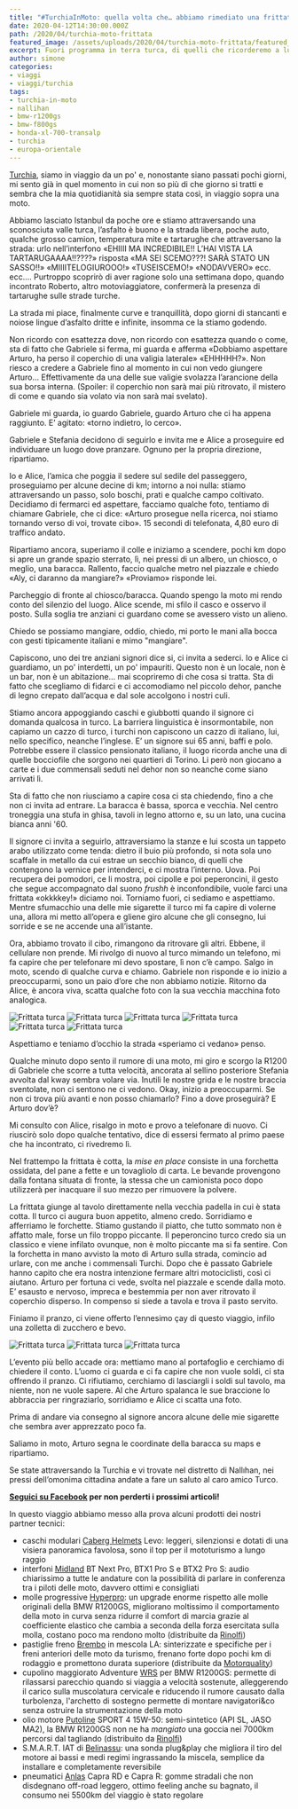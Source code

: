 ```yaml
---
title: "#TurchiaInMoto: quella volta che… abbiamo rimediato una frittata"
date: 2020-04-12T14:30:00.000Z
path: /2020/04/turchia-moto-frittata
featured_image: /assets/uploads/2020/04/turchia-moto-frittata/featured_image.jpg
excerpt: Fuori programma in terra turca, di quelli che ricorderemo a lungo
author: simone
categories:
- viaggi
- viaggi/turchia
tags:
- turchia-in-moto
- nallihan
- bmw-r1200gs
- bmw-f800gs
- honda-xl-700-transalp
- turchia
- europa-orientale
---
```


[Turchia](/categoria/viaggi/turchia), siamo in viaggio da un po' e, nonostante siano passati pochi giorni, mi sento già in quel momento in cui non so più di che giorno si tratti e sembra che la mia quotidianità sia sempre stata così, in viaggio sopra una moto.

Abbiamo lasciato Istanbul da poche ore e stiamo attraversando una sconosciuta valle turca, l’asfalto è buono e la strada libera, poche auto, qualche grosso camion, temperatura mite e tartarughe che attraversano la strada: urlo nell’interfono «EHIIII MA INCREDIBILE!! L’HAI VISTA LA TARTARUGAAAA!!????» risposta «MA SEI SCEMO???! SARÀ STATO UN SASSO!!» «MIIIITELOGIUROOO!» «TUSEISCEMO!» «NODAVVERO» ecc. ecc.… Purtroppo scoprirò di aver ragione solo una settimana dopo, quando incontrato Roberto, altro motoviaggiatore, confermerà la presenza di tartarughe sulle strade turche.

La strada mi piace, finalmente curve e tranquillità, dopo giorni di stancanti e noiose lingue d’asfalto dritte e infinite, insomma ce la stiamo godendo.

Non ricordo con esattezza dove, non ricordo con esattezza quando o come, sta di fatto che Gabriele si ferma, mi guarda e afferma «Dobbiamo aspettare Arturo, ha perso il coperchio di una valigia laterale» «EHHHHH?». Non riesco a credere a Gabriele fino al momento in cui non vedo giungere Arturo… Effettivamente da una delle sue valigie svolazza l’arancione della sua borsa interna. (Spoiler: il coperchio non sarà mai più ritrovato, il mistero di come e quando sia volato via non sarà mai svelato).

Gabriele mi guarda, io guardo Gabriele, guardo Arturo che ci ha appena raggiunto. E’ agitato: «torno indietro, lo cerco».

Gabriele e Stefania decidono di seguirlo e invita me e Alice a proseguire ed individuare un luogo dove pranzare. Ognuno per la propria direzione, ripartiamo.

Io e Alice, l’amica che poggia il sedere sul sedile del passeggero, proseguiamo per alcune decine di km; intorno a noi nulla: stiamo attraversando un passo, solo boschi, prati e qualche campo coltivato. Decidiamo di fermarci ed aspettare, facciamo qualche foto, tentiamo di chiamare Gabriele, che ci dice: «Arturo prosegue nella ricerca, noi stiamo tornando verso di voi, trovate cibo». 15 secondi di telefonata, 4,80 euro di traffico andato.

Ripartiamo ancora, superiamo il colle e iniziamo a scendere, pochi km dopo si apre un grande spazio sterrato, lì, nei pressi di un albero, un chiosco, o meglio, una baracca. Rallento, faccio qualche metro nel piazzale e chiedo «Aly, ci daranno da mangiare?» «Proviamo» risponde lei.

Parcheggio di fronte al chiosco/baracca. Quando spengo la moto mi rendo conto del silenzio del luogo. Alice scende, mi sfilo il casco e osservo il posto. Sulla soglia tre anziani ci guardano come se avessero visto un alieno.

Chiedo se possiamo mangiare, oddio, chiedo, mi porto le mani alla bocca con gesti tipicamente italiani e mimo "mangiare".

Capiscono, uno dei tre anziani signori dice si, ci invita a sederci. Io e Alice ci guardiamo, un po' interdetti, un po' impauriti. Questo non è un locale, non è un bar, non è un abitazione… mai scopriremo di che cosa si tratta. Sta di fatto che scegliamo di fidarci e ci accomodiamo nel piccolo dehor, panche di legno crepato dall’acqua e dal sole accolgono i nostri culi.

Stiamo ancora appoggiando caschi e giubbotti quando il signore ci domanda qualcosa in turco. La barriera linguistica è insormontabile, non capiamo un cazzo di turco, i turchi non capiscono un cazzo di italiano, lui, nello specifico, neanche l’inglese. E’ un signore sui 65 anni, baffi e polo. Potrebbe essere il classico pensionato italiano, il luogo ricorda anche una di quelle bocciofile che sorgono nei quartieri di Torino. Li però non giocano a carte e i due commensali seduti nel dehor non so neanche come siano arrivati lì.

Sta di fatto che non riusciamo a capire cosa ci sta chiedendo, fino a che non ci invita ad entrare. La baracca è bassa, sporca e vecchia. Nel centro troneggia una stufa in ghisa, tavoli in legno attorno e, su un lato, una cucina bianca anni '60.

Il signore ci invita a seguirlo, attraversiamo la stanze e lui scosta un tappeto arabo utilizzato come tenda: dietro il buio più profondo, si nota sola uno scaffale in metallo da cui estrae un secchio bianco, di quelli che contengono la vernice per intenderci, e ci mostra l’interno. Uova. Poi recupera dei pomodori, ce li mostra, poi cipolle e poi peperoncini, il gesto che segue accompagnato dal suono *frushh* è inconfondibile, vuole farci una frittata «okkkkey!» diciamo noi. Torniamo fuori, ci sediamo e aspettiamo. Mentre sfumacchio una delle mie sigarette il turco mi fa capire di volerne una, allora mi metto all’opera e gliene giro alcune che gli consegno, lui sorride e se ne accende una all’istante.

Ora, abbiamo trovato il cibo, rimangono da ritrovare gli altri. Ebbene, il cellulare non prende. Mi rivolgo di nuovo al turco mimando un telefono, mi fa capire che per telefonare mi devo spostare, lì non c’è campo. Salgo in moto, scendo di qualche curva e chiamo. Gabriele non risponde e io inizio a preoccuparmi, sono un paio d’ore che non abbiamo notizie. Ritorno da Alice, è ancora viva, scatta qualche foto con la sua vecchia macchina foto analogica.

![Frittata turca](/assets/uploads/2020/04/turchia-moto-frittata/foto/img031.jpg "Un anziano ospite della baracca")
![Frittata turca](/assets/uploads/2020/04/turchia-moto-frittata/foto/img032.jpg "L'interno della baracca")
![Frittata turca](/assets/uploads/2020/04/turchia-moto-frittata/foto/img033.jpg "Autoritratto su triacetato")
![Frittata turca](/assets/uploads/2020/04/turchia-moto-frittata/foto/img034.jpg "La sgangherata cucina del nostro ospite")
![Frittata turca](/assets/uploads/2020/04/turchia-moto-frittata/foto/img035.jpg "Il Turco, Simone e Arturo")
![Frittata turca](/assets/uploads/2020/04/turchia-moto-frittata/foto/img036.jpg "Ozio nel polveroso pomeriggio turco")

Aspettiamo e teniamo d’occhio la strada «speriamo ci vedano» penso.

Qualche minuto dopo sento il rumore di una moto, mi giro e scorgo la R1200 di Gabriele che scorre a tutta velocità, ancorata al sellino posteriore Stefania avvolta dal kway sembra volare via. Inutili le nostre grida e le nostre braccia sventolate, non ci sentono ne ci vedono. Okay, inizio a preoccuparmi. Se non ci trova più avanti e non posso chiamarlo? Fino a dove proseguirà? E Arturo dov’è?

Mi consulto con Alice, risalgo in moto e provo a telefonare di nuovo. Ci riuscirò solo dopo qualche tentativo, dice di essersi fermato al primo paese che ha incontrato, ci rivedremo lì.

Nel frattempo la frittata è cotta, la *mise en place* consiste in una forchetta ossidata, del pane a fette e un tovagliolo di carta. Le bevande provengono dalla fontana situata di fronte, la stessa che un camionista poco dopo utilizzerà per inacquare il suo mezzo per rimuovere la polvere.

La frittata giunge al tavolo direttamente nella vecchia padella in cui è stata cotta. Il turco ci augura buon appetito, almeno credo. Sorridiamo e afferriamo le forchette. Stiamo gustando il piatto, che tutto sommato non è affatto male, forse un filo troppo piccante. Il peperoncino turco credo sia un classico e viene infilato ovunque, non è molto piccante ma si fa sentire. Con la forchetta in mano avvisto la moto di Arturo sulla strada, comincio ad urlare, con me anche i commensali Turchi. Dopo che è passato Gabriele hanno capito che era nostra intenzione fermare altri motociclisti, così ci aiutano. Arturo per fortuna ci vede, svolta nel piazzale e scende dalla moto. E’ esausto e nervoso, impreca e bestemmia per non aver ritrovato il coperchio disperso. In compenso si siede a tavola e trova il pasto servito.

Finiamo il pranzo, ci viene offerto l’ennesimo çay di questo viaggio, infilo una zolletta di zucchero e bevo.

![Frittata turca](/assets/uploads/2020/04/turchia-moto-frittata/foto/IMG_5213.JPG "L'improbabile baracca in cui abbiamo pranzato")
![Frittata turca](/assets/uploads/2020/04/turchia-moto-frittata/foto/IMG_5216.JPG "La frittata più buonda della mia vita")
![Frittata turca](/assets/uploads/2020/04/turchia-moto-frittata/foto/IMG_5218.JPG "L’ennesimo çay di questo viaggio")

L’evento più bello accade ora: mettiamo mano al portafoglio e cerchiamo di chiedere il conto. L’uomo ci guarda e ci fa capire che non vuole soldi, ci sta offrendo il pranzo. Ci rifiutiamo, cerchiamo di lasciargli i soldi sul tavolo, ma niente, non ne vuole sapere. Al che Arturo spalanca le sue braccione lo abbraccia per ringraziarlo, sorridiamo e Alice ci scatta una foto.

Prima di andare via consegno al signore ancora alcune delle mie sigarette che sembra aver apprezzato poco fa.

Saliamo in moto, Arturo segna le coordinate della baracca su maps e ripartiamo.

Se state attraversando la Turchia e vi trovate nel distretto di Nallıhan, nei pressi dell’omonima cittadina andate a fare un saluto al caro amico Turco.

**[Seguici su Facebook](https://facebook.com/motoviaggiatori/) per non perderti i prossimi articoli!**

In questo viaggio abbiamo messo alla prova alcuni prodotti dei nostri partner tecnici:

- caschi modulari [Caberg Helmets](https://www.caberg.it/) Levo: leggeri, silenzionsi e dotati di una visiera panoramica favolosa, sono il top per il mototurismo a lungo raggio
- interfoni [Midland](https://www.midlandeurope.com/it) BT Next Pro, BTX1 Pro S e BTX2 Pro S: audio chiarissimo a tutte le andature con la possibilità di parlare in conferenza tra i piloti delle moto, davvero ottimi e consigliati
- molle progressive [Hyperpro](https://hyperpro.com): un upgrade enorme rispetto alle molle originali della BMW R1200GS, migliorano moltissimo il comportamento della moto in curva senza ridurre il comfort di marcia grazie al coefficiente elastico che cambia a seconda della forza esercitata sulla molla, costano poco ma rendono molto (distribuite da [Rinolfi](https://www.rinolfi.it))
- pastiglie freno [Brembo](http://brembo.com/it) in mescola LA: sinterizzate e specifiche per i freni anteriori delle moto da turismo, frenano forte dopo pochi km di rodaggio e promettono durata superiore (distribuite da [Motorquality](http://www.motorquality.it))
- cupolino maggiorato Adventure [WRS](https://wrs.it) per  BMW R1200GS: permette di rilassarsi parecchio quando si viaggia a velocità sostenute, alleggerendo il carico sulla muscolatura cervicale e riducendo il rumore causato dalla turbolenza, l'archetto di sostegno permette di montare navigatori&co senza ostruire la strumentazione della moto
- olio motore [Putoline](https://www.putoline.com/) SPORT 4 15W-50: semi-sintetico (API SL, JASO MA2), la BMW R1200GS non ne ha *mangiato* una goccia nei 7000km percorsi dal tagliando (distribuito da [Rinolfi](https://www.rinolfi.it))
- S.M.A.R.T. IAT di [Belinassu](http://www.belinassu.it): una sonda plug&play che migliora il tiro del motore ai bassi e medi regimi ingrassando la miscela, semplice da installare e completamente reversibile
- pneumatici [Anlas](http://anlas.com/it/) Capra RD e Capra R: gomme stradali che non disdegnano off-road leggero, ottimo feeling anche su bagnato, il consumo nei 5500km del viaggio è stato regolare
